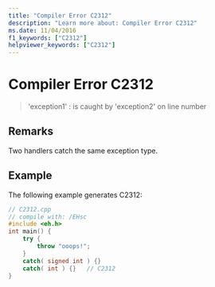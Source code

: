 ```yaml
---
title: "Compiler Error C2312"
description: "Learn more about: Compiler Error C2312"
ms.date: 11/04/2016
f1_keywords: ["C2312"]
helpviewer_keywords: ["C2312"]
---
```

# Compiler Error C2312

> 'exception1' : is caught by 'exception2' on line number

## Remarks

Two handlers catch the same exception type.

## Example

The following example generates C2312:

```cpp
// C2312.cpp
// compile with: /EHsc
#include <eh.h>
int main() {
    try {
        throw "ooops!";
    }
    catch( signed int ) {}
    catch( int ) {}   // C2312
}
```
